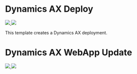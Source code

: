# Dynamics AX Deploy

<a href="https://portal.azure.com/#create/Microsoft.Template/uri/https%3A%2F%2Fraw.githubusercontent.com%2Fthomasonsignup%2Fd365deploy%2Fappfirst%2Fdynamics365Deploy.json" target="_blank">
    <img src="http://azuredeploy.net/deploybutton.png"/>
</a>

<a href="http://armviz.io/#/?load=https%3A%2F%2Fraw.githubusercontent.com%2Fthomasonsignup%2Fd365deploy%2Fappfirst%2Fdynamics365Deploy.json" target="_blank">
    <img src="http://armviz.io/visualizebutton.png"/>
</a>

This template creates a Dynamics AX deployment.


# Dynamics AX WebApp Update

<a href="https://portal.azure.com/#create/Microsoft.Template/uri/https%3A%2F%2Fraw.githubusercontent.com%2Fthomasonsignup%2Fd365deploy%2Fappfirst%2Fdynamics365Update.json" target="_blank">
    <img src="http://azuredeploy.net/deploybutton.png"/>
</a>

<a href="http://armviz.io/#/?load=https%3A%2F%2Fraw.githubusercontent.com%2Fthomasonsignup%2Fd365deploy%2Fappfirst%2Fdynamics365Update.json" target="_blank">
    <img src="http://armviz.io/visualizebutton.png"/>
</a>